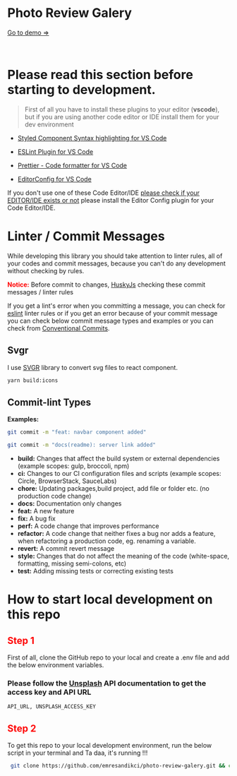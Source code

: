# Photo Review Galery

[Go to demo =>](#)

<br/>

# Please read this section before starting to development.

> First of all you have to install these plugins to your editor (**vscode**), but if you are using another code editor or IDE install them for your dev environment

- [Styled Component Syntax highlighting for VS Code](https://marketplace.visualstudio.com/items?itemName=jpoissonnier.vscode-styled-components)

- [ESLint Plugin for VS Code](https://marketplace.visualstudio.com/items?itemName=dbaeumer.vscode-eslint)

- [Prettier - Code formatter for VS Code](https://marketplace.visualstudio.com/items?itemName=esbenp.prettier-vscode)

- [EditorConfig for VS Code](https://marketplace.visualstudio.com/items?itemName=EditorConfig.EditorConfig)

If you don't use one of these Code Editor/IDE [please check if your EDITOR/IDE exists or not](https://editorconfig.org/#download) please install the Editor Config plugin for your Code Editor/IDE.

# Linter / Commit Messages

While developing this library you should take attention to linter rules, all of your codes and commit messages, because you can't do any development without checking by rules.

<span style="color:red;">**Notice:**</span> Before commit to changes, [HuskyJs](https://github.com/typicode/husky) checking these commit messages / linter rules

If you get a lint's error when you committing a message, you can check for [eslint](https://eslint.org/docs/user-guide/getting-started) linter rules or if you get an error because of your commit message you can check below commit message types and examples or you can check from [Conventional Commits](https://www.conventionalcommits.org/en/v1.0.0/).

## Svgr

I use [SVGR](https://react-svgr.com/) library to convert svg files to react component.

```bash
yarn build:icons
```

## **Commit-lint Types**

**Examples:**

```bash
git commit -m "feat: navbar component added"
```

```bash
git commit -m "docs(readme): server link added"
```

- **build:** Changes that affect the build system or external dependencies (example scopes: gulp, broccoli, npm)
- **ci:** Changes to our CI configuration files and scripts (example scopes: Circle, BrowserStack, SauceLabs)
- **chore:** Updating packages,build project, add file or folder etc. (no production code change)
- **docs:** Documentation only changes
- **feat:** A new feature
- **fix:** A bug fix
- **perf:** A code change that improves performance
- **refactor:** A code change that neither fixes a bug nor adds a feature, when refactoring a production code, eg. renaming a variable.
- **revert:** A commit revert message
- **style:** Changes that do not affect the meaning of the code (white-space, formatting, missing semi-colons, etc)
- **test:** Adding missing tests or correcting existing tests

#

# How to start local development on this repo

## <span style="color:red;">Step 1</span>

First of all, clone the GitHub repo to your local and create a .env file and add the below environment variables.

### Please follow the [Unsplash](https://unsplash.com/documentation) API documentation to get the access key and API URL

```
API_URL, UNSPLASH_ACCESS_KEY
```

## <span style="color:red;">Step 2</span>

To get this repo to your local development environment, run the below script in your terminal and Ta daa, it's running !!!

```bash
 git clone https://github.com/emresandikci/photo-review-galery.git && cd photo-review-galery && yarn install && yarn prepare && yarn dev
```
